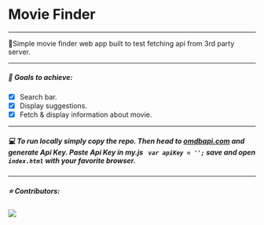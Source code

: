 # Movie Finder

***

:speech_balloon:Simple movie finder web app built to test fetching api from 3rd party server.

***
##### :goal_net: Goals to achieve: 

- [x] Search bar.
- [x] Display suggestions.
- [x] Fetch & display information about movie.  

***

##### :computer: To run locally simply copy the repo. Then head to [omdbapi.com](https://www.omdbapi.com/) and generate Api Key. Paste Api Key in my.js ``` var apiKey = '';``` save and open ``` index.html ```  with your favorite browser.

***

##### :star: Contributors: 
<a href="https://github.com/mjm-code/movie_finder/graphs/contributors">
  <img src="https://contrib.rocks/image?repo=mjm-code/movie_finder" />
</a>




